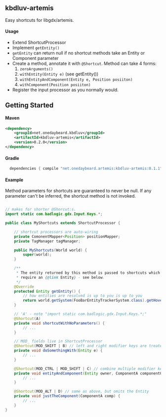 ## kbdluv-artemis

Easy shortcuts for libgdx/artemis.


#### Usage

- Extend ShortcutProcessor
- Implement `getEntity()`
 - `getEntity` can return null if no shortcut methods take an Entity
   or Component parameter
- Create a method, annotate it with `@Shortcut`. Method can take 4 forms:
  1. `zeroArguments()`
  1. `withEntity(Entity e)` (see getEntity())
  1. `withEntityAndComponent(Entity e, Position posiiton)`
  1. `withComponent(Position posiiton)`
- Register the input processor as you normally would.


## Getting Started

#### Maven
```xml
<dependency>
	<groupId>net.onedaybeard.kbdluv</groupId>
	<artifactId>kbdluv-artemis</artifactId>
	<version>0.2.0</version>
</dependency>
```

#### Gradle
```groovy
  dependencies { compile "net.onedaybeard.artemis:kbdluv-artemis:0.1.1" }
```

#### Example

Method parameters for shortcuts are guaranteed to never be null.
If any parameter can't be inferred, the shortcut method is not
invoked.


```java

// makes for shorter @Shorcut:s.
import static com.badlogic.gdx.Input.Keys.*;

public class MyShortcuts extends ShortcutProcessor {

    // shortcut processors are auto-wiring
    private ComonentMapper<Position> positionMapper;
    private TagManager tagManager;

    public MyShortcuts(World world) {
        super(world);
    }

    /**
     * The entity returned by this method is passed to shortcuts which
     * require an {@link Entity} - see below.
     */
    @Override
    protected Entity getEntity() {
        // how entities are resolved is up to you is up to you
        return world.getSystem(FooBarEntityTrackerSystem.class).getHoveredEntity();
    }

    // 'A' - note "import static com.badlogic.gdx.Input.Keys.*;"
    @Shortcut(A)
    private void shortcutWithNoParameters() {
        // ...
    }

	// MOD_ fields live in ShortcutProcessor
    @Shortcut(MOD_SHIFT | B) // left and right modifier keys are treated equally
    private void doSomethingWith(Entity e) {
        // ...
    }

    @Shortcut(MOD_CTRL | MOD_SHIFT | C) // combine multiple modifier keys
    private void entityAndComponent(Entity owner, ComponentA componentOfOwner) {
        // ...
    }

    @Shortcut(MOD_ALT | D) // same as above, but omits the Entity
    private void justTheComponent(ComponentA comp) {
        // ...
    }
}

```
